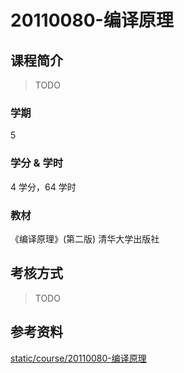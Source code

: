 # 20110080-编译原理

## 课程简介

> TODO

### 学期

5

### 学分 & 学时

4 学分，64 学时

### 教材

《编译原理》(第二版) 清华大学出版社

## 考核方式

> TODO

## 参考资料

[static/course/20110080-编译原理](https://github.com/rurumuri/ysuse-2022/tree/master/static/course/20110080-%E7%BC%96%E8%AF%91%E5%8E%9F%E7%90%86)